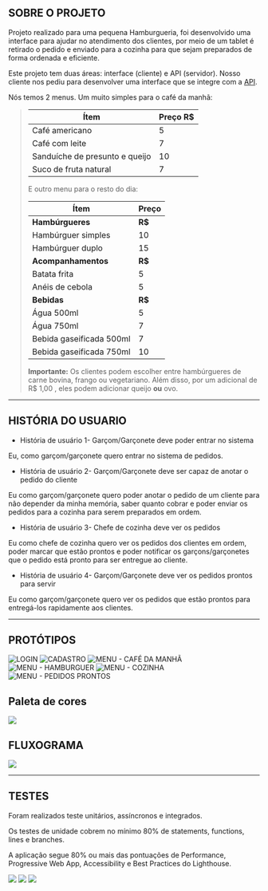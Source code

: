 ## SOBRE O PROJETO

Projeto realizado para uma pequena Hamburgueria, foi desenvolvido uma interface para ajudar no atendimento dos clientes, por meio de um tablet é retirado o pedido e enviado para a cozinha para que sejam preparados de forma ordenada e eficiente.

Este projeto tem duas áreas: interface (cliente) e API (servidor). Nosso cliente nos pediu para desenvolver uma interface que se integre com a [API](https://lab-api-bq.herokuapp.com/api-docs/).

Nós temos 2 menus.
Um muito simples para o café da manhã:

> | Ítem                           | Preço R$ |
> | ------------------------------ | -------- |
> | Café americano                 | 5        |
> | Café com leite                 | 7        |
> | Sanduíche de presunto e queijo | 10       |
> | Suco de fruta natural          | 7        |
>
> E outro menu para o resto do dia:
>
> | Ítem                     | Preço  |
> | ------------------------ | ------ |
> | **Hambúrgueres**         | **R$** |
> | Hambúrguer simples       | 10     |
> | Hambúrguer duplo         | 15     |
> | **Acompanhamentos**      | **R$** |
> | Batata frita             | 5      |
> | Anéis de cebola          | 5      |
> | **Bebidas**              | **R$** |
> | Água 500ml               | 5      |
> | Água 750ml               | 7      |
> | Bebida gaseificada 500ml | 7      |
> | Bebida gaseificada 750ml | 10     |
>
> **Importante:** Os clientes podem escolher entre hambúrgueres de carne bovina,
> frango ou vegetariano. Além disso, por um adicional de R\$ 1,00 , eles podem
> adicionar queijo **ou** ovo.

---

## HISTÓRIA DO USUARIO

- História de usuário 1- Garçom/Garçonete deve poder entrar no sistema

Eu, como garçom/garçonete quero entrar no sistema de pedidos.

- História de usuário 2- Garçom/Garçonete deve ser capaz de anotar o pedido do cliente

Eu como garçom/garçonete quero poder anotar o pedido de um cliente para não
depender da minha memória, saber quanto cobrar e poder enviar os pedidos para a
cozinha para serem preparados em ordem.

- História de usuário 3- Chefe de cozinha deve ver os pedidos

Eu como chefe de cozinha quero ver os pedidos dos clientes em ordem, poder
marcar que estão prontos e poder notificar os garçons/garçonetes que o pedido
está pronto para ser entregue ao cliente.

- História de usuário 4- Garçom/Garçonete deve ver os pedidos prontos para servir

Eu como garçom/garçonete quero ver os pedidos que estão prontos para entregá-los
rapidamente aos clientes.

---

## PROTÓTIPOS

![LOGIN](./src/img/img-readme/Login.jpg)
![CADASTRO](./src/img/img-readme/Cadastro.jpg)
![MENU - CAFÉ DA MANHÃ](./src/img/img-readme/Caf%C3%A9%20da%20manh%C3%A3.jpg)
![MENU - HAMBURGUER](./src/img/img-readme/Menu%20-%20Hamburguer.jpg)
![MENU - COZINHA](./src/img/img-readme/Cozinha.jpg)
![MENU - PEDIDOS PRONTOS](./src/img/img-readme/Pedidos%20Prontos.jpg)

## Paleta de cores

![](src/img/img-readme/Paleta%20de%20cores.jpg)

## FLUXOGRAMA

![](src/img/img-readme/Fluxograma.jpg)

---

## TESTES

Foram realizados teste unitários, assíncronos e integrados.

Os testes de unidade cobrem no mínimo 80% de statements, functions, lines e branches.

A aplicação segue 80% ou mais das pontuações de Performance, Progressive Web App, Accessibility e Best Practices do Lighthouse.

![](src/img/img-readme/Lighthouse-login.png)
![](src/img/img-readme/Lighthouse-menu.png)
![](src/img/img-readme/Lighthouse-prontos.png)
